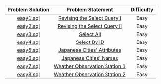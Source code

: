 |                           Problem Solution 	                               |                        Problem Statement                      |  Difficulty  |
|:--------------------------------------------------------------------------:|:-------------------------------------------------------------:|:----------:|
|[easy1.sql](https://github.com/abxhr/Coding-Problems/blob/main/HackerRank/SQL/easy1.sql)|[Revising the Select Query I](https://www.hackerrank.com/challenges/revising-the-select-query/problem)|Easy|
|[easy2.sql](https://github.com/abxhr/Coding-Problems/blob/main/HackerRank/SQL/easy2.sql)|[Revising the Select Query II](https://www.hackerrank.com/challenges/revising-the-select-query-2/problem)|Easy|
|[easy3.sql](https://github.com/abxhr/Coding-Problems/blob/main/HackerRank/SQL/easy3.sql)|[Select All](https://www.hackerrank.com/challenges/select-all-sql/problem)|Easy|
|[easy4.sql](https://github.com/abxhr/Coding-Problems/blob/main/HackerRank/SQL/easy4.sql)|[Select By ID](https://www.hackerrank.com/challenges/select-by-id/problem)|Easy|
|[easy5.sql](https://github.com/abxhr/Coding-Problems/blob/main/HackerRank/SQL/easy5.sql)|[Japanese Cities' Attributes](https://www.hackerrank.com/challenges/japanese-cities-attributes/problem)|Easy|
|[easy6.sql](https://github.com/abxhr/Coding-Problems/blob/main/HackerRank/SQL/easy6.sql)|[Japanese Cities' Names](https://www.hackerrank.com/challenges/japanese-cities-name/problem)|Easy|
|[easy7.sql](https://github.com/abxhr/Coding-Problems/blob/main/HackerRank/SQL/easy7.sql)|[Weather Observation Station 1](https://www.hackerrank.com/challenges/weather-observation-station-1/problem)|Easy|
|[easy8.sql](https://github.com/abxhr/Coding-Problems/blob/main/HackerRank/SQL/easy8.sql)|[Weather Observation Station 2](https://www.hackerrank.com/challenges/weather-observation-station-2/problem)|Easy|
